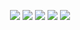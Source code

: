<p align="center">
  <a href="https://suicides.tech/"><img src="https://rule34.xxx/counter/1.gif"></a>
  <a href="https://suicides.tech/"><img src="https://rule34.xxx/counter/2.gif"></a>
  <a href="https://suicides.tech/"><img src="https://rule34.xxx/counter/3.gif"></a>
  <a href="https://suicides.tech/"><img src="https://rule34.xxx/counter/4.gif"></a>
  <a href="https://suicides.tech/"><img src="https://rule34.xxx/counter/5.gif"></a>
</p>
